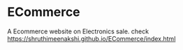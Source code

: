# ECommerce
A Ecommerce website on Electronics sale.
check https://shruthimeenakshi.github.io/ECommerce/index.html
